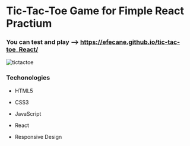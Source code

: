 # Tic-Tac-Toe Game for Fimple React Practium

### You can test and play --> https://efecane.github.io/tic-tac-toe_React/

![tictactoe](https://user-images.githubusercontent.com/105597814/184352781-e871b38f-1356-46be-839d-15db11676785.png)

### Techonologies

* HTML5

* CSS3

* JavaScript

* React

* Responsive Design
